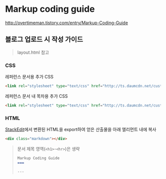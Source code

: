 **Markup coding guide**
===

http://overtimeman.tistory.com/entry/Markup-Coding-Guide

블로그 업로드 시 작성 가이드
---

> layout.html 참고

### CSS

레퍼런스 문서용 추가 CSS

```html
<link rel="stylesheet" type="text/css" href="http://ts.daumcdn.net/custom/blog/173/1735446/skin/images/markdown-reference.css">
```

레퍼런스 문서 내 목차용 추가 CSS

```html
<link rel="stylesheet" type="text/css" href="http://ts.daumcdn.net/custom/blog/173/1735446/skin/images/markdown-reference-index.css">
```

### HTML

[StackEdit](https://stackedit.io/editor)에서 변환된 HTML을 export하여 얻은 산출물을 아래 엘리먼트 내에 복사

```html
<div class="markdown"></div>
```

> 문서 제목 영역(```<h1>```-```<hr>```)은 생략
>
> ```markdown
> Markup Coding Guide
> ===
> 
> ---
> ```
